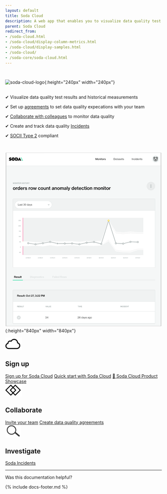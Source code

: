 ```yaml
---
layout: default
title: Soda Cloud
description: A web app that enables you to visualize data quality test results, set up alerts and track incidents, and automatically detect data quality anomalies.
parent: Soda Cloud
redirect_from: 
- /soda-cloud.html
- /soda-cloud/display-column-metrics.html
- /soda-cloud/display-samples.html
- /soda-cloud/
- /soda-core/soda-cloud.html
---
```

<!--Linked to UI, access Shlink--><br />

![soda-cloud-logo](/assets/images/soda-cloud-logo.png){:height="240px" width="240px"}
<br />
<br />

<p>&#10004;  Visualize data quality test results and historical measurements<br /></p>
<p>&#10004;  Set up <a href="https://docs.soda.io/soda-cloud/agreements.html">agreements</a> to set data quality expecations with your team<br /></p>
<p>&#10004;  <a href="https://docs.soda.io/soda-cloud/collaborate.html">Collaborate with colleagues</a> to monitor data quality<br /></p>
<p>&#10004;  Create and track data quality <a href="https://docs.soda.io/soda-cloud/incidents.html">Incidents</a><br /></p>
<p>&#10004;  <a href="https://docs.soda.io/soda/data-privacy.html#compliance-and-reporting">SOCII Type 2</a> compliant<br /></p>
<br />

![soda-cloud-overview1](/assets/images/soda-cloud-overview1.png){:height="840px" width="840px"}

<div class="docs-html-content">
    <section class="docs-section" style="padding-top:0">
        <div class="docs-section-row">
            <div class="docs-grid-3cols">
                <div>
                    <img src="/assets/images/icons/icon-cloud@2x.png" width="54" height="40">
                    <h2>Sign up</h2>
                    <a href="https://cloud.soda.io/signup" target="_blank">Sign up for Soda Cloud</a>
                    <a href="/soda/quick-start-sodacloud.html" target="_blank">Quick start with Soda Cloud</a>
                    <a href="https://vimeo.com/738592291" target="_blank">🎥 Soda Cloud Product Showcase</a>
                </div>
                 <div>
                    <img src="/assets/images/icons/icon-collaboration@2x.png" width="54" height="40">
                    <h2>Collaborate</h2>
                    <a href="/soda-cloud/collaborate.html#invite-your-team-members">Invite your team</a>
                    <a href="/soda-cloud/agreements.html">Create data quality agreements</a>
                </div>
                 <div>
                    <img src="/assets/images/icons/icon-investigate.png" width="50" height="40">
                    <h2>Investigate</h2>
                    <a href="https://docs.soda.io/soda-cloud/incidents.html">Soda Incidents</a>
                </div>
            </div>
        </div>        
    </section>
</div>

---

Was this documentation helpful?

<!-- LikeBtn.com BEGIN -->
<span class="likebtn-wrapper" data-theme="tick" data-i18n_like="Yes" data-ef_voting="grow" data-show_dislike_label="true" data-counter_zero_show="true" data-i18n_dislike="No"></span>
<script>(function(d,e,s){if(d.getElementById("likebtn_wjs"))return;a=d.createElement(e);m=d.getElementsByTagName(e)[0];a.async=1;a.id="likebtn_wjs";a.src=s;m.parentNode.insertBefore(a, m)})(document,"script","//w.likebtn.com/js/w/widget.js");</script>
<!-- LikeBtn.com END -->

{% include docs-footer.md %}